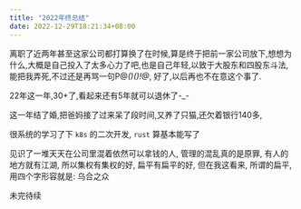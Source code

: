 ```yaml
---
title: "2022年终总结"
date: 2022-12-29T18:21:34+08:00
---
```


离职了近两年甚至这家公司都打算换了在时候,算是终于把前一家公司放下,想想为什么,大概是自己投入了太多心力了吧,也是自己年轻,以致于大股东和四股东斗法,能把我弄死,不过还是再骂一句P@*()$%_)!@#*$()!@*, 好了,以后再也不在意这个事了.

22年这一年,30+了,看起来还有5年就可以退休了-_-

这一年结了婚,把爸妈接了过来呆了段时间,又养了只猫,还欠着银行140多,

很系统的学习了下 `k8s` 的二次开发, `rust` 算基本能写了

见识了一堆天天在公司里混着依然可以拿钱的人, 管理的混乱真的是原罪, 有人的地方就有江湖, 所以集权有集权的好, 扁平有扁平的好, 但在我这看来, 所谓的扁平, 用四个字形容就是: 乌合之众 

未完待续
